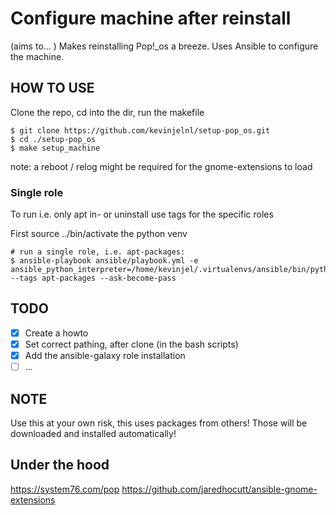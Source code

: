 # Configure machine after reinstall

(aims to... ) Makes reinstalling Pop!_os a breeze. Uses Ansible to configure the machine. 

## HOW TO USE

Clone the repo, cd into the dir, run the makefile
```
$ git clone https://github.com/kevinjelnl/setup-pop_os.git 
$ cd ./setup-pop_os
$ make setup_machine
```
note: a reboot / relog might be required for the gnome-extensions to load

### Single role

To run i.e. only apt in- or uninstall use tags for the specific roles

First source ../bin/activate the python venv

```
# run a single role, i.e. apt-packages:
$ ansible-playbook ansible/playbook.yml -e ansible_python_interpreter=/home/kevinjel/.virtualenvs/ansible/bin/python --tags apt-packages --ask-become-pass

```

## TODO
- [x] Create a howto
- [x] Set correct pathing, after clone (in the bash scripts)
- [x] Add the ansible-galaxy role installation
- [ ] ...

## NOTE

Use this at your own risk, this uses packages from others! Those will be downloaded and installed automatically!

## Under the hood

https://system76.com/pop
https://github.com/jaredhocutt/ansible-gnome-extensions
